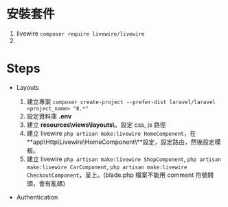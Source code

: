 # 安裝套件
1. livewire `composer require livewire/livewire`
2. 


# Steps
* Layouts
    1. 建立專案 `composer create-project --prefer-dist laravel/laravel <project_name> "8.*"`
    2. 設定資料庫 **.env**
    3. 建立 **resources\views\layouts\\**，設定 css, js 路徑
    4. 建立 livewire `php artisan make:livewire HomeComponent`，在**app\Http\Livewire\HomeComponent\\**設定，設定路由，然後設定模板。
    5. 建立 livewire `php artisan make:livewire ShopComponent`, `php artisan make:livewire CarComponent`, `php artisan make:livewire CheckoutComponent`，呈上。(blade.php 檔案不能用 comment 符號開頭，會有亂碼)

* Authentication
